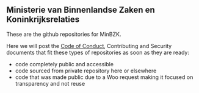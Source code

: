 ## Ministerie van Binnenlandse Zaken en Koninkrijksrelaties

These are the github repositories for MinBZK.

Here we will post the [Code of Conduct](https://github.com/MinBZK/.github/blob/master/CODE_OF_CONDUCT.md), Contributing and Security documents that fit these types of repositories as soon as they are ready:

- code completely public and accessible
- code sourced from private repository here or elsewhere
- code that was made public due to a Woo request making it focused on transparency and not reuse